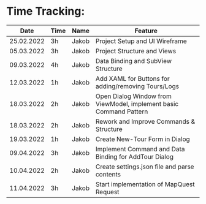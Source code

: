 # Time Tracking:

| Date | Time | Name | Feature |
|---|---|---|---|
|25.02.2022|3h|Jakob|Project Setup and UI Wireframe|
|05.03.2022|3h|Jakob|Project Structure and Views|
|09.03.2022|4h|Jakob|Data Binding and SubView Structure|
|12.03.2022|1h|Jakob|Add XAML for Buttons for adding/removing Tours/Logs|
|18.03.2022|2h|Jakob|Open Dialog Window from ViewModel, implement basic Command Pattern|
|18.03.2022|2h|Jakob|Rework and Improve Commands & Structure|
|19.03.2022|1h|Jakob|Create New-Tour Form in Dialog|
|09.04.2022|3h|Jakob|Implement Command and Data Binding for AddTour Dialog|
|10.04.2022|2h|Jakob|Create settings.json file and parse contents|
|11.04.2022|3h|Jakob|Start implementation of MapQuest Request|